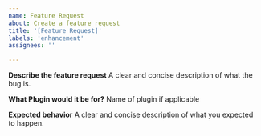 ```yaml
---
name: Feature Request
about: Create a feature request
title: '[Feature Request]' 
labels: 'enhancement'
assignees: ''

---
```


**Describe the feature request**
A clear and concise description of what the bug is.

**What Plugin would it be for?**
Name of plugin if applicable

**Expected behavior**
A clear and concise description of what you expected to happen.
